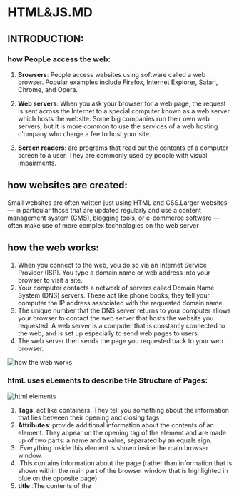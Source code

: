 # HTML&JS.MD

## INTRODUCTION:
### how PeopLe access the web:
1. **Browsers**: People access websites using software called a web browser. Popular examples include Firefox,
Internet Explorer, Safari, Chrome, and Opera.

2. **Web servers**: When you ask your browser for a web page, the request is sent across the Internet 
to a special computer known as a web server which hosts the website.
Some big companies run their own web servers, but it is more common to use the services 
of a web hosting c'ompany who charge a fee to host your site.

3. **Screen readers**: are programs that read out the contents of a computer screen to a user. 
 They are commonly used by people with visual impairments.
 
## how websites are created:
Small websites are often written just using HTML and CSS.Larger websites — in particular those that are updated regularly and use a content management system (CMS), 
blogging tools, or e-commerce software — often make use of more complex technologies on the web server

## how the web works:
1. When you connect to the web, you do so via an Internet Service Provider (ISP). 
You type a domain name or web address into your browser to visit a site.
2. Your computer contacts a network of servers called Domain Name System (DNS) servers. These act like phone books;
 they tell your computer the IP address associated with the requested domain name.
3. The unique number that the DNS server returns to your computer allows your browser to contact the web server that hosts the website you requested. 
A web server is a computer that is constantly connected to the web, and is set up especially to send web pages to users.
4. The web server then sends the page you requested back to your web browser.

![how the web works](https://res.cloudinary.com/academind-gmbh/image/upload/f_auto,q_auto/c_limit,dpr_3.0,g_center,w_400/v1/academind.com/content/tutorials/how-the-web-works/how-the-web-works-big-picture)

### htmL uses eLements to describe tHe Structure of Pages:

![html elements](https://encrypted-tbn0.gstatic.com/images?q=tbn:ANd9GcTDEvaxCPpk3DF6E4vugvzbkL7kJGnxiGHHQw&usqp=CAU)

1. **Tags**: act like containers. They tell you something about the information that lies between their opening and closing tags 
2. **Attributes**: provide additional information about the contents of an element. They appear on the opening tag of the element and are made up of two parts:
a name and a value, separated by an equals sign.
3. **<body>**:Everything inside this element is shown inside the main browser window.
4. **<head>**:This contains information about the page (rather than information that is shown within 
the main part of the browser window that is highlighted in blue on the opposite page). 
5. **title** :The contents of the <title> element are either shown in the top of the browser, above where you usually
type in the URL of the page you want to visit, or on the tab for that page 
 
# EXTRA MARKUP
## DOCTYPE :
tell a browser which version of HTML the page is using (although browsers usually display the page even if it is not included).
## id attribute:
Every HTML element can carry the id attribute. It is used to uniquely identify that element from other elements on the page
## Class attribute :
Every HTML element can also carry a class attribute. Sometimes, rather than uniquely identifying one element within a document, you will want a way to identify several elements as being different from the other elements on the page.
### block level :elements will always appear to start on a new line in the browser window.
 
## grouping text and elemints:
1. The <div> :element allows you to group a set of elements together in one block-level box.
2. The <span>: element acts like an inline equivalent of the <div>element. It is used to either:
* Contain a section of text where there is no other suitable element to differentiate it from its surrounding text
* Contain a number of inline elements
3. Iframe: is like a little window that has been cut into your page — and in that window you can see another page. 
The term iframe is an abbreviation of inline frame.
 # Escape Characters:
1. There are some characters that are used in and reserved by HTML code. (For example, the left and right angled brackets)
2. Therefore, if you want these characters to appear on your page you need to use what are termed "escape" characters (also known as escape codes or entity references)
3. There are also special codes that can be used to show symbols such as copyright and trademark, currency symbols, mathematical characters, and some punctuation marks.
### example:
1. Pound sign :&pound; &#163
2. Less-than sign: &lt;   &#60;
3. Cent sign:&cent;&#162;
4. Copyright symbol &copy;&#169;
 
 ## New HTML5 layout eLements :
HTML5 introduces a new set of elements that allow you to divide up the parts of a page. The names of these elements indicate the kind of content you will find in them. 
1. header and footer :The main header or footer ●that appears at the top or bottom of every page on the site.
2. nav :is used to contain the major navigational blocks on the site such as the primary site navigatio.
3. article : element acts as a container for any section of a page that could stand alone and potentially be syndicated
4. section : element groups related content together, and typically each section would have its own heading
 
